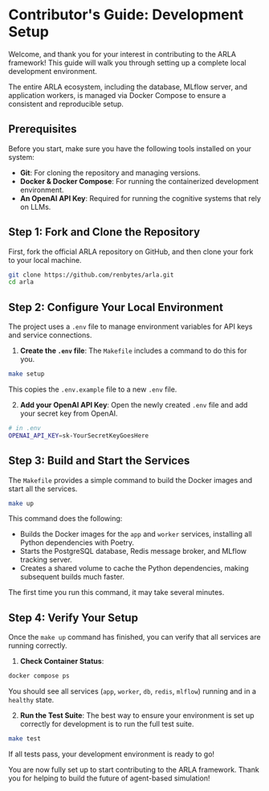 # Contributor's Guide: Development Setup

Welcome, and thank you for your interest in contributing to the ARLA framework! This guide will walk you through setting up a complete local development environment.

The entire ARLA ecosystem, including the database, MLflow server, and application workers, is managed via Docker Compose to ensure a consistent and reproducible setup.

## Prerequisites

Before you start, make sure you have the following tools installed on your system:

- **Git**: For cloning the repository and managing versions.
- **Docker & Docker Compose**: For running the containerized development environment.
- **An OpenAI API Key**: Required for running the cognitive systems that rely on LLMs.

## Step 1: Fork and Clone the Repository

First, fork the official ARLA repository on GitHub, and then clone your fork to your local machine.

```bash
git clone https://github.com/renbytes/arla.git
cd arla
```

## Step 2: Configure Your Local Environment

The project uses a `.env` file to manage environment variables for API keys and service connections.

1. **Create the `.env` file**: The `Makefile` includes a command to do this for you.

```bash
make setup
```

This copies the `.env.example` file to a new `.env` file.

2. **Add your OpenAI API Key**: Open the newly created `.env` file and add your secret key from OpenAI.

```bash
# in .env
OPENAI_API_KEY=sk-YourSecretKeyGoesHere
```

## Step 3: Build and Start the Services

The `Makefile` provides a simple command to build the Docker images and start all the services.

```bash
make up
```

This command does the following:

- Builds the Docker images for the `app` and `worker` services, installing all Python dependencies with Poetry.
- Starts the PostgreSQL database, Redis message broker, and MLflow tracking server.
- Creates a shared volume to cache the Python dependencies, making subsequent builds much faster.

The first time you run this command, it may take several minutes.

## Step 4: Verify Your Setup

Once the `make up` command has finished, you can verify that all services are running correctly.

1. **Check Container Status**:

```bash
docker compose ps
```

You should see all services (`app`, `worker`, `db`, `redis`, `mlflow`) running and in a `healthy` state.

2. **Run the Test Suite**: The best way to ensure your environment is set up correctly for development is to run the full test suite.

```bash
make test
```

If all tests pass, your development environment is ready to go!

You are now fully set up to start contributing to the ARLA framework. Thank you for helping to build the future of agent-based simulation!